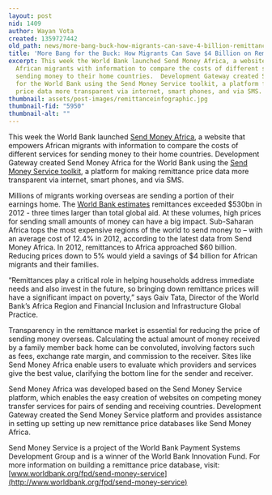 ```yaml
---
layout: post
nid: 1409
author: Wayan Vota
created: 1359727442
old_path: news/more-bang-buck-how-migrants-can-save-4-billion-remittances
title: 'More Bang for the Buck: How Migrants Can Save $4 Billion on Remittances'
excerpt: This week the World Bank launched Send Money Africa, a website that empowers
  African migrants with information to compare the costs of different services for
  sending money to their home countries.  Development Gateway created Send Money Africa
  for the World Bank using the Send Money Service toolkit, a platform for making remittance
  price data more transparent via internet, smart phones, and via SMS.
thumbnail: assets/post-images/remittanceinfographic.jpg
thumbnail-fid: "5950"
thumbnail-alt: ""
---
```


This week the World Bank launched [Send Money Africa](https://sendmoneyafrica.worldbank.org/), a website that empowers African migrants with information to compare the costs of different services for sending money to their home countries. Development Gateway created Send Money Africa for the World Bank using the [Send Money Service toolkit](http://go.worldbank.org/CTUGAZ5360), a platform for making remittance price data more transparent via internet, smart phones, and via SMS.

Millions of migrants working overseas are sending a portion of their earnings home. The [World Bank estimates](http://go.worldbank.org/092X1CHHD0) remittances exceeded $530bn in 2012 - three times larger than total global aid. At these volumes, high prices for sending small amounts of money can have a big impact. Sub-Saharan Africa tops the most expensive regions of the world to send money to – with an average cost of 12.4% in 2012, according to the latest data from Send Money Africa. In 2012, remittances to Africa approached $60 billion. Reducing prices down to 5% would yield a savings of $4 billion for African migrants and their families.

“Remittances play a critical role in helping households address immediate needs and also invest in the future, so bringing down remittance prices will have a significant impact on poverty,” says Gaiv Tata, Director of the World Bank’s Africa Region and Financial Inclusion and Infrastructure Global Practice.

Transparency in the remittance market is essential for reducing the price of sending money overseas. Calculating the actual amount of money received by a family member back home can be convoluted, involving factors such as fees, exchange rate margin, and commission to the receiver. Sites like Send Money Africa enable users to evaluate which providers and services give the best value, clarifying the bottom line for the sender and receiver.

Send Money Africa was developed based on the Send Money Service platform, which enables the easy creation of websites on competing money transfer services for pairs of sending and receiving countries. Development Gateway created the Send Money Service platform and provides assistance in setting up setting up new remittance price databases like Send Money Africa.

Send Money Service is a project of the World Bank Payment Systems Development Group and is a winner of the World Bank Innovation Fund. For more information on building a remittance price database, visit: [www.worldbank.org/fpd/send-money-service](http://www.worldbank.org/fpd/send-money-service)
